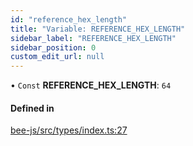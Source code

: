 ```yaml
---
id: "reference_hex_length"
title: "Variable: REFERENCE_HEX_LENGTH"
sidebar_label: "REFERENCE_HEX_LENGTH"
sidebar_position: 0
custom_edit_url: null
---
```


• `Const` **REFERENCE\_HEX\_LENGTH**: ``64``

#### Defined in

[bee-js/src/types/index.ts:27](https://github.com/ethersphere/bee-js/blob/ae6a776/src/types/index.ts#L27)
